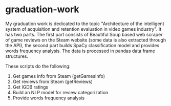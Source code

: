 # graduation-work
My graduation work is dedicated to the topic "Architecture of the intelligent system of acquisition and retention evaluation in video games industry". It has two parts. The first part consists of Beautiful Soup based web scraper of game reviews on the Steam website (some data is also extracted through the API), the second part builds SpaCy classification model and provides words frequency analysis. The data is processed in pandas data frame structures.

These scripts do the following:

1. Get games info from Steam (getGamesInfo)
2. Get reviews from Steam (getReviews)
3. Get IGDB ratings
4. Build an NLP model for review categorization
5. Provide words frequency analysis

